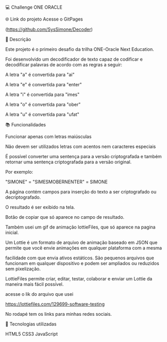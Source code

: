 💻 Challenge ONE ORACLE

🌐 Link do projeto
Acesse o GitPages

(https://github.com/SysSimone/Decoder)

📝 Descrição

Este projeto é o primeiro desafio da trilha ONE-Oracle Next Education.

Foi desenvolvido um decodificador de texto capaz de codificar e decodificar palavras de acordo com as regras a seguir:


A letra "a" é convertida para "ai" 

A letra "e" é convertida para "enter"

A letra "i" é convertida para "imes"

A letra "o" é convertida para "ober"

A letra "u" é convertida para "ufat"


📚 Funcionalidades

Funcionar apenas com letras maiúsculas

Não devem ser utilizados letras com acentos nem caracteres especiais

É possível converter uma sentença para a versão criptografada e também retornar uma sentença criptografada para a versão original.

Por exemplo:

"SIMONE" = "SIMESMOBERNENTER" = SIMONE 


A página contém campos para inserção do texto a ser criptografado ou decriptografado.

O resultado é ser exibido na tela.

Botão de copiar  que só aparece no campo de resultado.

Também usei um gif de animação lottieFiles, que só aparece na pagina inicial.

Um Lottie é um formato de arquivo de animação baseado em JSON que permite que você envie animações em qualquer plataforma com a mesma 

facilidade com que envia ativos estáticos. São pequenos arquivos que funcionam em qualquer dispositivo e podem ser ampliados ou reduzidos sem pixelização.

LottieFiles permite criar, editar, testar, colaborar e enviar um Lottie da maneira mais fácil possível.

acesse o lik do arquivo que usei

https://lottiefiles.com/129699-software-testing

No rodapé tem os links para minhas redes sociais.

🔧 Tecnologias utilizadas

HTML5  CSS3  JavaScript
